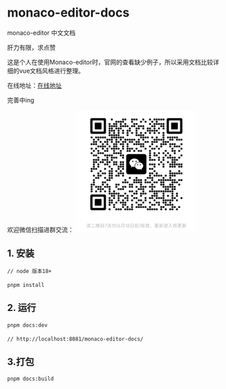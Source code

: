 # monaco-editor-docs
monaco-editor 中文文档

肝力有限，求点赞

这是个人在使用Monaco-editor时，官网的查看缺少例子，所以采用文档比较详细的vue文档风格进行整理。

在线地址：[在线地址](https://aydk.site/)

完善中ing

欢迎微信扫描进群交流：
![theme-1](docs/.vuepress/public/img/code.png)

## 1. 安装

``` shell
// node 版本18+

pnpm install
```

## 2. 运行
``` shell
pnpm docs:dev

// http://localhost:8081/monaco-editor-docs/
```

## 3.打包

``` shell
pnpm docs:build
```




